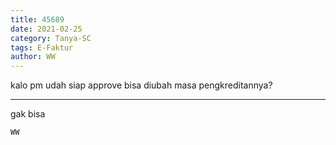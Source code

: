 ```yaml
---
title: 45689
date: 2021-02-25
category: Tanya-SC
tags: E-Faktur
author: WW
---
```


kalo pm udah siap approve bisa diubah masa pengkreditannya?

---

gak bisa

`WW`
